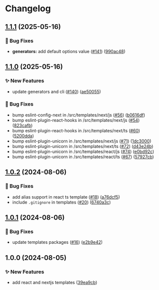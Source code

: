 # Changelog

## [1.1.1](https://github.com/nicosantux/create-santux/compare/v1.1.0...v1.1.1) (2025-05-16)


### 🐛 Bug Fixes

* **generators:** add default options value ([#141](https://github.com/nicosantux/create-santux/issues/141)) ([990ac48](https://github.com/nicosantux/create-santux/commit/990ac48b27eec806a1ef635edf5804c914de21d9))

## [1.1.0](https://github.com/nicosantux/create-santux/compare/v1.0.2...v1.1.0) (2025-05-16)


### ✨ New Features

* update generators and cli ([#140](https://github.com/nicosantux/create-santux/issues/140)) ([ae50055](https://github.com/nicosantux/create-santux/commit/ae50055c2bb148722300976f5c5aadce6b0660ba))


### 🐛 Bug Fixes

* bump eslint-config-next in /src/templates/next/js ([#56](https://github.com/nicosantux/create-santux/issues/56)) ([b0616df](https://github.com/nicosantux/create-santux/commit/b0616dfdf450d373e93a6028dee8e7f52d64691e))
* bump eslint-plugin-react-hooks in /src/templates/next/js ([#54](https://github.com/nicosantux/create-santux/issues/54)) ([823cafb](https://github.com/nicosantux/create-santux/commit/823cafb3708e04f4a16c612d0d8b4f56a2aa6133))
* bump eslint-plugin-react-hooks in /src/templates/next/ts ([#60](https://github.com/nicosantux/create-santux/issues/60)) ([5200dda](https://github.com/nicosantux/create-santux/commit/5200ddaa494b77ea3865f5d2add73fd59ecb373d))
* bump eslint-plugin-unicorn in /src/templates/next/js ([#71](https://github.com/nicosantux/create-santux/issues/71)) ([1dc3000](https://github.com/nicosantux/create-santux/commit/1dc3000d5b56cda6c57631ba4d7962c710647b86))
* bump eslint-plugin-unicorn in /src/templates/next/ts ([#72](https://github.com/nicosantux/create-santux/issues/72)) ([d43e24b](https://github.com/nicosantux/create-santux/commit/d43e24b33e033bd3ddc3bc975a0fb6dd3f5a9a43))
* bump eslint-plugin-unicorn in /src/templates/react/js ([#74](https://github.com/nicosantux/create-santux/issues/74)) ([e0bd92c](https://github.com/nicosantux/create-santux/commit/e0bd92c958d79d641758c6de9305a3436b9e2138))
* bump eslint-plugin-unicorn in /src/templates/react/ts ([#67](https://github.com/nicosantux/create-santux/issues/67)) ([57927cb](https://github.com/nicosantux/create-santux/commit/57927cb17cc91a3d17200e1d28753549b09f6c5c))

## [1.0.2](https://github.com/nicosantux/create-santux/compare/v1.0.1...v1.0.2) (2024-08-06)


### 🐛 Bug Fixes

* add alias support in react ts template ([#18](https://github.com/nicosantux/create-santux/issues/18)) ([a76dcf5](https://github.com/nicosantux/create-santux/commit/a76dcf5a2115cbfe5f9900fbc586fb09b623b154))
* include `.gitignore` in templates ([#20](https://github.com/nicosantux/create-santux/issues/20)) ([6740a3c](https://github.com/nicosantux/create-santux/commit/6740a3cdaa366813492613b68db498fc6eb1fc0e))

## [1.0.1](https://github.com/nicosantux/create-santux/compare/v1.0.0...v1.0.1) (2024-08-06)


### 🐛 Bug Fixes

* update templates packages ([#16](https://github.com/nicosantux/create-santux/issues/16)) ([e2b9e42](https://github.com/nicosantux/create-santux/commit/e2b9e4221b149c1cfdb7becc3394b602be408d77))

## 1.0.0 (2024-08-05)


### ✨ New Features

* add react and nextjs templates ([39ea9cb](https://github.com/nicosantux/create-santux/commit/39ea9cbc4d3546e6f210417637407861a5ad4f7a))
